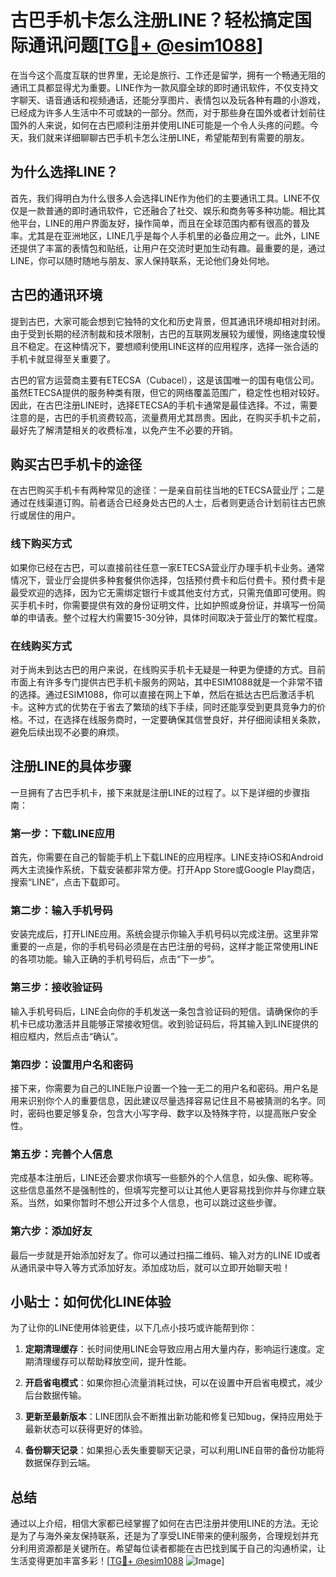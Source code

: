 # 古巴手机卡怎么注册LINE？轻松搞定国际通讯问题[[TG💪+ @esim1088](https://t.me/s/esim1088)]

在当今这个高度互联的世界里，无论是旅行、工作还是留学，拥有一个畅通无阻的通讯工具都显得尤为重要。LINE作为一款风靡全球的即时通讯软件，不仅支持文字聊天、语音通话和视频通话，还能分享图片、表情包以及玩各种有趣的小游戏，已经成为许多人生活中不可或缺的一部分。然而，对于那些身在国外或者计划前往国外的人来说，如何在古巴顺利注册并使用LINE可能是一个令人头疼的问题。今天，我们就来详细聊聊古巴手机卡怎么注册LINE，希望能帮到有需要的朋友。

## 为什么选择LINE？

首先，我们得明白为什么很多人会选择LINE作为他们的主要通讯工具。LINE不仅仅是一款普通的即时通讯软件，它还融合了社交、娱乐和商务等多种功能。相比其他平台，LINE的用户界面友好，操作简单，而且在全球范围内都有很高的普及率。尤其是在亚洲地区，LINE几乎是每个人手机里的必备应用之一。此外，LINE还提供了丰富的表情包和贴纸，让用户在交流时更加生动有趣。最重要的是，通过LINE，你可以随时随地与朋友、家人保持联系，无论他们身处何地。

## 古巴的通讯环境

提到古巴，大家可能会想到它独特的文化和历史背景，但其通讯环境却相对封闭。由于受到长期的经济制裁和技术限制，古巴的互联网发展较为缓慢，网络速度较慢且不稳定。在这种情况下，要想顺利使用LINE这样的应用程序，选择一张合适的手机卡就显得至关重要了。

古巴的官方运营商主要有ETECSA（Cubacel），这是该国唯一的国有电信公司。虽然ETECSA提供的服务种类有限，但它的网络覆盖范围广，稳定性也相对较好。因此，在古巴注册LINE时，选择ETECSA的手机卡通常是最佳选择。不过，需要注意的是，古巴的手机资费较高，流量费用尤其昂贵。因此，在购买手机卡之前，最好先了解清楚相关的收费标准，以免产生不必要的开销。

## 购买古巴手机卡的途径

在古巴购买手机卡有两种常见的途径：一是亲自前往当地的ETECSA营业厅；二是通过在线渠道订购。前者适合已经身处古巴的人士，后者则更适合计划前往古巴旅行或居住的用户。

### 线下购买方式

如果你已经在古巴，可以直接前往任意一家ETECSA营业厅办理手机卡业务。通常情况下，营业厅会提供多种套餐供你选择，包括预付费卡和后付费卡。预付费卡是最受欢迎的选择，因为它无需绑定银行卡或其他支付方式，只需充值即可使用。购买手机卡时，你需要提供有效的身份证明文件，比如护照或身份证，并填写一份简单的申请表。整个过程大约需要15-30分钟，具体时间取决于营业厅的繁忙程度。

### 在线购买方式

对于尚未到达古巴的用户来说，在线购买手机卡无疑是一种更为便捷的方式。目前市面上有许多专门提供古巴手机卡服务的网站，其中ESIM1088就是一个非常不错的选择。通过ESIM1088，你可以直接在网上下单，然后在抵达古巴后激活手机卡。这种方式的优势在于省去了繁琐的线下手续，同时还能享受到更具竞争力的价格。不过，在选择在线服务商时，一定要确保其信誉良好，并仔细阅读相关条款，避免后续出现不必要的麻烦。

## 注册LINE的具体步骤

一旦拥有了古巴手机卡，接下来就是注册LINE的过程了。以下是详细的步骤指南：

### 第一步：下载LINE应用

首先，你需要在自己的智能手机上下载LINE的应用程序。LINE支持iOS和Android两大主流操作系统，下载安装都非常方便。打开App Store或Google Play商店，搜索“LINE”，点击下载即可。

### 第二步：输入手机号码

安装完成后，打开LINE应用。系统会提示你输入手机号码以完成注册。这里非常重要的一点是，你的手机号码必须是在古巴注册的号码，这样才能正常使用LINE的各项功能。输入正确的手机号码后，点击“下一步”。

### 第三步：接收验证码

输入手机号码后，LINE会向你的手机发送一条包含验证码的短信。请确保你的手机卡已成功激活并且能够正常接收短信。收到验证码后，将其输入到LINE提供的相应框内，然后点击“确认”。

### 第四步：设置用户名和密码

接下来，你需要为自己的LINE账户设置一个独一无二的用户名和密码。用户名是用来识别你个人的重要信息，因此建议尽量选择容易记住且不易被猜测的名字。同时，密码也要足够复杂，包含大小写字母、数字以及特殊字符，以提高账户安全性。

### 第五步：完善个人信息

完成基本注册后，LINE还会要求你填写一些额外的个人信息，如头像、昵称等。这些信息虽然不是强制性的，但填写完整可以让其他人更容易找到你并与你建立联系。当然，如果你暂时不想公开过多个人信息，也可以跳过这些步骤。

### 第六步：添加好友

最后一步就是开始添加好友了。你可以通过扫描二维码、输入对方的LINE ID或者从通讯录中导入等方式添加好友。添加成功后，就可以立即开始聊天啦！

## 小贴士：如何优化LINE体验

为了让你的LINE使用体验更佳，以下几点小技巧或许能帮到你：

1. **定期清理缓存**：长时间使用LINE会导致应用占用大量内存，影响运行速度。定期清理缓存可以帮助释放空间，提升性能。
   
2. **开启省电模式**：如果你担心流量消耗过快，可以在设置中开启省电模式，减少后台数据传输。
   
3. **更新至最新版本**：LINE团队会不断推出新功能和修复已知bug，保持应用处于最新状态可以获得更好的体验。

4. **备份聊天记录**：如果担心丢失重要聊天记录，可以利用LINE自带的备份功能将数据保存到云端。

## 总结

通过以上介绍，相信大家都已经掌握了如何在古巴注册并使用LINE的方法。无论是为了与海外亲友保持联系，还是为了享受LINE带来的便利服务，合理规划并充分利用资源都是关键所在。希望每位读者都能在古巴找到属于自己的沟通桥梁，让生活变得更加丰富多彩！[[TG💪+ @esim1088](https://t.me/s/esim1088) ![Image](https://i.postimg.cc/4NQfJmqS/Snipaste-2025-05-13-00-14-12.png)]
